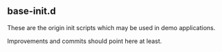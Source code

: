 ## base-init.d

These are the origin init scripts which may be used in demo applications.

Improvements and commits should point here at least.
